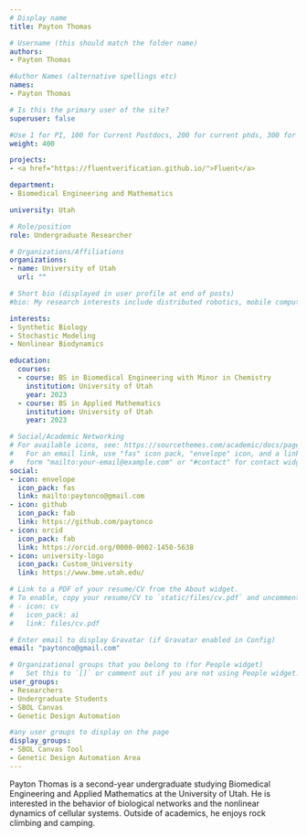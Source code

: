 ```yaml
---
# Display name
title: Payton Thomas

# Username (this should match the folder name)
authors:
- Payton Thomas

#Author Names (alternative spellings etc)
names:
- Payton Thomas

# Is this the primary user of the site?
superuser: false

#Use 1 for PI, 100 for Current Postdocs, 200 for current phds, 300 for current masters, 400 for current undergrads, 800 for alum postdocs, 810 for alum phds, 820 for alum masters, and 810 for alum undergrads
weight: 400

projects:
- <a href="https://fluentverification.github.io/">Fluent</a>

department:
- Biomedical Engineering and Mathematics

university: Utah

# Role/position
role: Undergraduate Researcher

# Organizations/Affiliations
organizations:
- name: University of Utah
  url: ""

# Short bio (displayed in user profile at end of posts)
#bio: My research interests include distributed robotics, mobile computing and programmable matter.

interests:
- Synthetic Biology
- Stochastic Modeling
- Nonlinear Biodynamics

education:
  courses:
  - course: BS in Biomedical Engineering with Minor in Chemistry
    institution: University of Utah
    year: 2023
  - course: BS in Applied Mathematics
    institution: University of Utah
    year: 2023

# Social/Academic Networking
# For available icons, see: https://sourcethemes.com/academic/docs/page-builder/#icons
#   For an email link, use "fas" icon pack, "envelope" icon, and a link in the
#   form "mailto:your-email@example.com" or "#contact" for contact widget.
social:
- icon: envelope
  icon_pack: fas
  link: mailto:paytonco@gmail.com
- icon: github
  icon_pack: fab
  link: https://github.com/paytonco
- icon: orcid
  icon_pack: fab
  link: https://orcid.org/0000-0002-1450-5638
- icon: university-logo
  icon_pack: Custom_University
  link: https://www.bme.utah.edu/

# Link to a PDF of your resume/CV from the About widget.
# To enable, copy your resume/CV to `static/files/cv.pdf` and uncomment the lines below.
# - icon: cv
#   icon_pack: ai
#   link: files/cv.pdf

# Enter email to display Gravatar (if Gravatar enabled in Config)
email: "paytonco@gmail.com"

# Organizational groups that you belong to (for People widget)
#   Set this to `[]` or comment out if you are not using People widget.
user_groups:
- Researchers
- Undergraduate Students
- SBOL Canvas
- Genetic Design Automation

#any user groups to display on the page
display_groups:
- SBOL Canvas Tool
- Genetic Design Automation Area
---
```



Payton Thomas is a second-year undergraduate studying Biomedical Engineering and Applied Mathematics at the University of Utah. He is interested in the behavior of biological networks and the nonlinear dynamics of cellular systems.  Outside of academics, he enjoys rock climbing and camping.  
